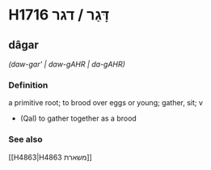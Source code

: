 # H1716 דָּגַר / דגר

## dâgar

_(daw-gar' | daw-ɡAHR | da-ɡAHR)_

### Definition

a primitive root; to brood over eggs or young; gather, sit; v

- (Qal) to gather together as a brood

### See also

[[H4863|H4863 משארת]]
